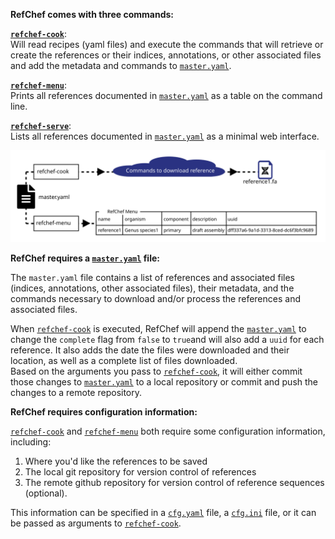 **RefChef comes with three commands:**      

[**`refchef-cook`**](./usage.md#refchef-cook):     
Will read recipes (yaml files) and execute the commands that will retrieve or create the references or their indices, annotations, or other associated files and add the metadata and commands to [`master.yaml`](./inputs.md#master.yaml).     

[**`refchef-menu`**](./usage.md#refchef-menu):   
Prints all references documented in [`master.yaml`](./inputs.md#master.yaml) as a table on the command line.

[**`refchef-serve`**](./serve.md):   
Lists all references documented in [`master.yaml`](./inputs.md#master.yaml) as a minimal web interface.

![Diagram](assets/refchef-cook_and_refchef-menu.svg)         

**RefChef requires a [`master.yaml`](./inputs.md#master.yaml) file:**      

The `master.yaml` file contains a list of references and associated files (indices, annotations, other associated files), their metadata, and the commands necessary to download and/or process the references and associated files.

When [`refchef-cook`](./usage.md#refchef-cook) is executed, RefChef will append the [`master.yaml`](./inputs.md#master.yaml) to change the `complete` flag from `false` to `true`and will also add a `uuid` for each reference. It also adds the date the files were downloaded and their location, as well as a complete list of files downloaded.     
Based on the arguments you pass to [`refchef-cook`](./usage.md#refchef-cook), it will either commit those changes to [`master.yaml`](./inputs.md#master.yaml) to a local repository or commit and push the changes to a remote repository. 

**RefChef requires configuration information:**      

[`refchef-cook`](./usage.md#refchef-cook) and [`refchef-menu`](./usage.md#refchef-menu) both require some configuration information, including:

1. Where you'd like the references to be saved 
2. The local git repository for version control of references   
3. The remote github repository for version control of reference
  sequences (optional).   

This information can be specified in a [`cfg.yaml`](./inputs.md#cfg.yaml) file, a [`cfg.ini`](./inputs.md#cfg.ini) file, or it can be passed as arguments to [`refchef-cook`](./usage.md#refchef-cook). 